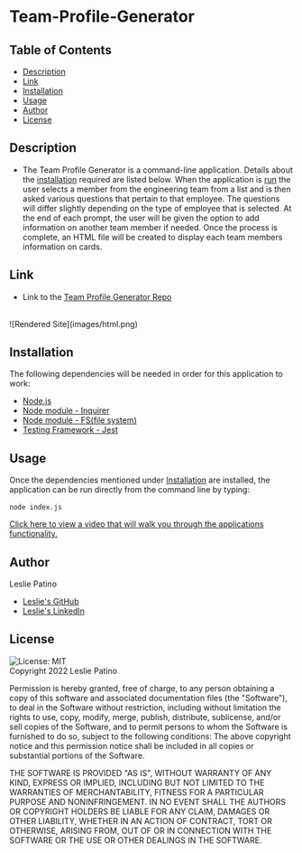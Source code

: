 # Team-Profile-Generator


## Table of Contents
* [Description](#description)
* [Link](#link)
* [Installation](#installation)
* [Usage](#usage)
* [Author](#author)
* [License](#license)


## Description 
* The Team Profile Generator is a command-line application. Details about the [installation](#installation) required are listed below. 
When the application is [run](#usage) the user selects a member from the engineering team from a list and is then asked various questions that pertain to that employee. The questions will differ slightly depending on the type of employee that is selected.
At the end of each prompt, the user will be given the option to add information on another team member if needed. Once the process is complete, an HTML file will be created to display each team members information on cards.


## Link
* Link to the [Team Profile Generator Repo](https://github.com/lesliejpatino/team-profile-generator)
<br />
![Rendered Site](images/html.png)


## Installation 
The following dependencies will be needed in order for this application to work:
* [Node.js](https://nodejs.org/en/)
* [Node module - Inquirer](https://www.npmjs.com/package/inquirer)
* [Node module - FS(file system) ](https://nodejs.org/api/fs.html)
* [Testing Framework - Jest](https://jestjs.io/)


## Usage
Once the dependencies mentioned under [Installation](#installation) are installed, the application can be run directly from the command line by typing:
```
node index.js
```

[Click here to view a video that will walk you through the applications functionality.](https://drive.google.com/file/d/1yh6IVQQ5qVrm45pNfVsNfTwm-jXdCO1b/view)


## Author
Leslie Patino
* [Leslie's GitHub](https://github.com/lesliejpatino)
* [Leslie's LinkedIn](https://www.linkedin.com/in/lesliejpatino/)


## License
![License: MIT](https://img.shields.io/badge/License-MIT-brightgreen.svg)
<br />
Copyright 2022 Leslie Patino 

Permission is hereby granted, free of charge, to any person obtaining a copy of this software and associated documentation files (the "Software"), to deal in the Software without restriction, including without limitation the rights to use, copy, modify, merge, publish, distribute, sublicense, and/or sell copies of the Software, and to permit persons to whom the Software is furnished to do so, subject to the following conditions: The above copyright notice and this permission notice shall be included in all copies or substantial portions of the Software.
    
THE SOFTWARE IS PROVIDED "AS IS", WITHOUT WARRANTY OF ANY KIND, EXPRESS OR IMPLIED, INCLUDING BUT NOT LIMITED TO THE WARRANTIES OF MERCHANTABILITY, FITNESS FOR A PARTICULAR PURPOSE AND NONINFRINGEMENT. IN NO EVENT SHALL THE AUTHORS OR COPYRIGHT HOLDERS BE LIABLE FOR ANY CLAIM, DAMAGES OR OTHER LIABILITY, WHETHER IN AN ACTION OF CONTRACT, TORT OR OTHERWISE, ARISING FROM, OUT OF OR IN CONNECTION WITH THE SOFTWARE OR THE USE OR OTHER DEALINGS IN THE SOFTWARE. 



    
